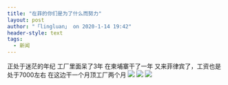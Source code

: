```yaml
---
title: "在菲的你们是为了什么而努力"
layout: post
author: "「lingluan」 on 2020-1-14 19:42"
header-style: text
tags:
  - 新闻
---
```


<head></head>
<body>
  正处于迷茫的年纪 工厂里面呆了3年 在柬埔寨干了一年 又来菲律宾了，工资也是处于7000左右 在这边干一个月顶工厂两个月
 <img src="https://bbs.boniu123.cc/static/image/smiley/1ali/4.gif" smilieid="277">
 <img src="https://bbs.boniu123.cc/static/image/smiley/1ali/4.gif" smilieid="277">
 <img src="https://bbs.boniu123.cc/static/image/smiley/1ali/4.gif" smilieid="277">
</body>


